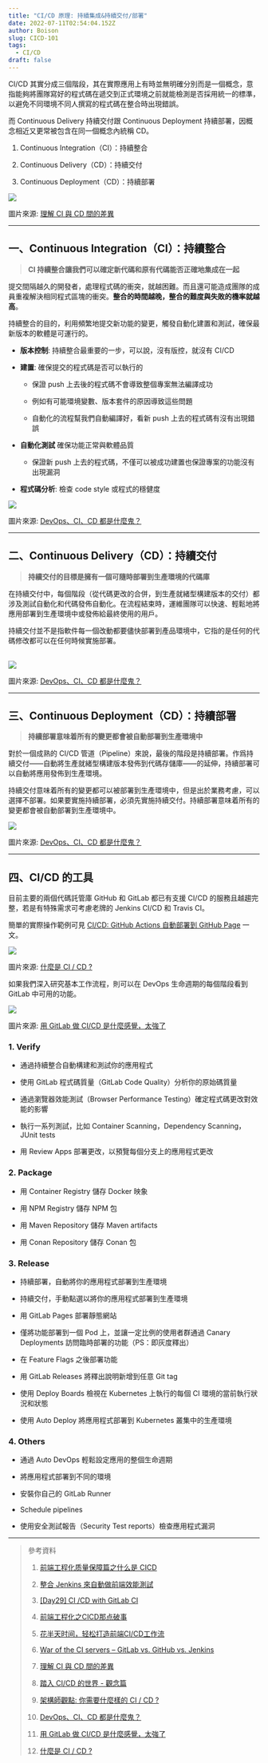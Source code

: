 ```yaml
---
title: "CI/CD 原理: 持續集成&持續交付/部署"
date: 2022-07-11T02:54:04.152Z
author: Boison
slug: CICD-101
tags:
  - CI/CD
draft: false
---
```

CI/CD 其實分成三個階段，其在實際應用上有時並無明確分別而是一個概念，意指能夠將團隊寫好的程式碼在遞交到正式環境之前就能檢測是否採用統一的標準，以避免不同環境不同人撰寫的程式碼在整合時出現錯誤。

而 Continuous Delivery 持續交付跟 Continuous Deployment  持續部署，因概念相近又更常被包含在同一個概念內統稱 CD。

1. Continuous Integration（CI）：持續整合

2. Continuous Delivery（CD）：持續交付

3. Continuous Deployment（CD）：持續部署

![](https://camo.githubusercontent.com/906063390a1489c913320852991d2dfe363c2ea2bb39a03c3f882b7cf8b8a923/68747470733a2f2f63646e2e7468656e6577737461636b2e696f2f6d656469612f323031382f30382f39623533643166302d636f64656672657368372e706e67)

圖片來源: [理解 CI 與 CD 間的差異](https://github.com/ChaoLiou/Blog/issues/19)

---

## 一、Continuous Integration（CI）：持續整合

> **CI 持續整合讓我們可以確定新代碼和原有代碼能否正確地集成在一起**

提交間隔越久的開發者，處理程式碼的衝突，就越困難。而且還可能造成團隊的成員重複解決相同程式區塊的衝突。**整合的時間越晚，整合的難度與失敗的機率就越高**。

持續整合的目的，利用頻繁地提交新功能的變更，觸發自動化建置和測試，確保最新版本的軟體是可運行的。

* **版本控制**: 持續整合最重要的一步，可以說，沒有版控，就沒有 CI/CD

* **建置**: 確保提交的程式碼是否可以執行的

  * 保證 push 上去後的程式碼不會導致整個專案無法編譯成功

  * 例如有可能環境變數、版本套件的原因導致這些問題

  * 自動化的流程幫我們自動編譯好，看新 push 上去的程式碼有沒有出現錯誤

* **自動化測試** 確保功能正常與軟體品質

  * 保證新 push 上去的程式碼，不僅可以被成功建置也保證專案的功能沒有出現漏洞

* **程式碼分析**: 檢查 code style 或程式的穩健度


![](https://www.readfog.com/assets/18/45/983e0bb50c8065c9668f5a220042.png)

圖片來源: [DevOps、CI、CD 都是什麼鬼？](https://www.readfog.com/a/1632555420399800320)

---

## 二、Continuous Delivery（CD）：持續交付

> **持續交付的目標是擁有一個可隨時部署到生產環境的代碼庫**

在持續交付中，每個階段（從代碼更改的合併，到生產就緒型構建版本的交付）都涉及測試自動化和代碼發佈自動化。在流程結束時，運維團隊可以快速、輕鬆地將應用部署到生產環境中或發佈給最終使用的用戶。

持續交付並不是指軟件每一個改動都要儘快部署到產品環境中，它指的是任何的代碼修改都可以在任何時候實施部署。

\
![](https://www.readfog.com/assets/24/a9/1abedb6fd613301439e3cc4bb6f9.png)

圖片來源: [DevOps、CI、CD 都是什麼鬼？](https://www.readfog.com/a/1632555420399800320)

---

## 三、Continuous Deployment（CD）：持續部署

> **持續部署意味着所有的變更都會被自動部署到生產環境中**

對於一個成熟的 CI/CD 管道（Pipeline）來說，最後的階段是持續部署。作爲持續交付——自動將生產就緒型構建版本發佈到代碼存儲庫——的延伸，持續部署可以自動將應用發佈到生產環境。

持續交付意味着所有的變更都可以被部署到生產環境中，但是出於業務考慮，可以選擇不部署。如果要實施持續部署，必須先實施持續交付。持續部署意味着所有的變更都會被自動部署到生產環境中。


![](https://www.readfog.com/assets/57/b5/44f28391b8a432631f6f2272905b.png)

圖片來源: [DevOps、CI、CD 都是什麼鬼？](https://www.readfog.com/a/1632555420399800320)

---

## 四、CI/CD 的工具

目前主要的兩個代碼託管庫 GitHub 和 GitLab 都已有支援 CI/CD 的服務且越趨完整，若是有特殊需求可考慮老牌的 Jenkins CI/CD 和 Travis CI。

簡單的實際操作範例可見 [CI/CD: GitHub Actions 自動部署到 GitHub Page](https://boison.tw/2022/07/cicd-github-actions-ghpages/) 一文。

![](https://miro.medium.com/max/1400/1*5ID-Uw3pdCq5ImYTcaAf2g.png)

圖片來源: [什麼是 CI / CD ?](https://bear-1111.medium.com/%E4%BB%80%E9%BA%BC%E6%98%AF-ci-cd-72bd5ae571f1)

如果我們深入研究基本工作流程，則可以在 DevOps 生命週期的每個階段看到 GitLab 中可用的功能。

![](https://imgconvert.csdnimg.cn/aHR0cHM6Ly9tbWJpei5xcGljLmNuL21tYml6X3BuZy9BMUhLVlhzZkhObWJPNUsyNENybFVjb08wM2RvQTZNMmx3SWljUjlrc3VaOWliUkhjbk9pYmNTRVd1Z0c5V1ZxT2xER29nZkxkazFyc1o5U0ZxVDA0OFFZdy82NDA?x-oss-process\=image/format,png)

圖片來源: [用 GitLab 做 CI/CD 是什麼感覺，太強了](https://www.gushiciku.cn/pl/gkZr/zh-tw)

### 1. Verify

* 通過持續整合自動構建和測試你的應用程式

* 使用 GitLab 程式碼質量（GitLab Code Quality）分析你的原始碼質量

* 通過瀏覽器效能測試（Browser Performance Testing）確定程式碼更改對效能的影響

* 執行一系列測試，比如 Container Scanning，Dependency Scanning，JUnit tests

* 用 Review Apps 部署更改，以預覽每個分支上的應用程式更改

### 2. Package

* 用 Container Registry 儲存 Docker 映象

* 用 NPM Registry 儲存 NPM 包

* 用 Maven Repository 儲存 Maven artifacts

* 用 Conan Repository 儲存 Conan 包

### 3. Release

* 持續部署，自動將你的應用程式部署到生產環境

* 持續交付，手動點選以將你的應用程式部署到生產環境

* 用 GitLab Pages 部署靜態網站

* 僅將功能部署到一個 Pod 上，並讓一定比例的使用者群通過 Canary Deployments 訪問臨時部署的功能（PS：即灰度釋出）

* 在 Feature Flags 之後部署功能

* 用 GitLab Releases 將釋出說明新增到任意 Git tag

* 使用 Deploy Boards 檢視在 Kubernetes 上執行的每個 CI 環境的當前執行狀況和狀態

* 使用 Auto Deploy 將應用程式部署到 Kubernetes 叢集中的生產環境

### 4. Others

* 通過 Auto DevOps 輕鬆設定應用的整個生命週期

* 將應用程式部署到不同的環境

* 安裝你自己的 GitLab Runner

* Schedule pipelines

* 使用安全測試報告（Security Test reports）檢查應用程式漏洞

---

> 參考資料
>
>  1. [前端工程化质量保障篇之什么是 CICD](https://juejin.cn/post/7031482488027349028)
>
>  2. [整合 Jenkins 來自動做前端效能測試](https://cythilya.github.io/2020/08/27/integrating-automated-performance-testing-with-jenkins/)
>
>  3. [\[Day29\] CI /CD with GitLab CI](https://ithelp.ithome.com.tw/articles/10281578)
>
>  4. [前端工程化之CICD那点破事](https://blog.51cto.com/u_15543482/5218362)
>
>  5. [花半天时间，轻松打造前端CI/CD工作流](https://juejin.cn/post/6944878021560139783)
>
>  6. [War of the CI servers – GitLab vs. GitHub vs. Jenkins](https://www.eficode.com/blog/war-of-the-ci-servers-gitlab-vs-github-vs-jenkins)
>
>  7. [理解 CI 與 CD 間的差異](https://github.com/ChaoLiou/Blog/issues/19)
>
>  8. [踏入 CI/CD 的世界 - 觀念篇](https://ithelp.ithome.com.tw/articles/10204538)
>
>  9. [架構師觀點: 你需要什麼樣的 CI / CD ?](https://columns.chicken-house.net/2017/08/05/what-cicd-do-you-need/)
>
> 10. [DevOps、CI、CD 都是什麼鬼？](https://www.readfog.com/a/1632555420399800320)
>
> 11. [用 GitLab 做 CI/CD 是什麼感覺，太強了](https://www.gushiciku.cn/pl/gkZr/zh-tw)
>
> 12. [什麼是 CI / CD ?](https://bear-1111.medium.com/%E4%BB%80%E9%BA%BC%E6%98%AF-ci-cd-72bd5ae571f1)